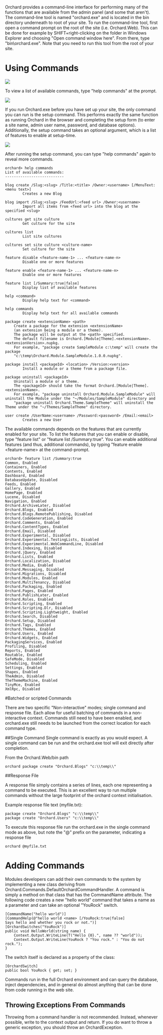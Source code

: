 Orchard provides a command-line interface for performing many of the functions that are available from the admin panel (and some that aren't).  The command-line tool is named "orchard.exe" and is located in the bin directory underneath to root of your site.  To run the command-line tool, first open a command prompt on the root of the site (i.e. Orchard.Web). This can be done for example by SHIFT+right-clicking on the folder in Windows Explorer and choosing "Open command window here". From there, type "bin\orchard.exe".  Note that you need to run this tool from the root of your site.


# Using Commands 

![](../Upload/screenshots_675/orchard_cmd_line.png)

To view a list of available commands, type "help commands" at the prompt.  

![](../Upload/screenshots_675/help_commands_initial.png)

If you run Orchard.exe before you have set up your site, the only command you can run is the setup command.  This performs exactly the same function as running Orchard in the browser and completing the setup form (to enter a site name, admin user name, password, and database options).  Additionally, the setup command takes an optional argument, which is a list of features to enable at setup-time.

![](../Upload/screenshots_675/setup_cmd.png)

After running the setup command, you can type "help commands" again to reveal more commands.   

    
    orchard> help commands
    List of available commands:
    ---------------------------
    
    blog create /Slug:<slug> /Title:<title> /Owner:<username> [/MenuText:<menu text>]
            Creates a new Blog
    
    blog import /Slug:<slug> /FeedUrl:<feed url> /Owner:<username>
            Import all items from <feed url> into the blog at the specified <slug>
    
    cultures get site culture
            Get culture for the site
    
    cultures list
            List site cultures
    
    cultures set site culture <culture-name>
            Set culture for the site
    
    feature disable <feature-name-1> ... <feature-name-n>
            Disable one or more features
    
    feature enable <feature-name-1> ... <feature-name-n>
            Enable one or more features
    
    feature list [/Summary:true|false]
            Display list of available features
    
    help <command>
            Display help text for <command>
    
    help commands
            Display help text for all available commands
    
    package create <extensionName> <path>
        Create a package for the extension <extensionName>
        (an extension being a module or a theme).
        The package will be output at the <path> specified.
        The default filename is Orchard.[Module|Theme].<extensionName>.<extensionVersion>.nupkg.
        For example, "package create SampleModule c:\temp" will create the package
        "c:\temp\Orchard.Module.SampleModule.1.0.0.nupkg".
    
    package install <packageId> <location> /Version:<version>
            Install a module or a theme from a package file.
    
    package uninstall <packageId>
        Uninstall a module or a theme.
        The <packageId> should take the format Orchard.[Module|Theme].<extensionName>.
        For example, "package uninstall Orchard.Module.SampleModule" will uninstall the Module under the "~/Modules/SampleModule" directory and
        "package uninstall Orchard.Theme.SampleTheme" will uninstall the Theme under the "~/Themes/SampleTheme" directory.
    
    user create /UserName:<username> /Password:<password> /Email:<email>
            Creates a new User



The available commands depends on the features that are currently enabled for your site. To list the features that you can enable or disable, type "feature list" or "feature list /Summary:true". You can enable additional features (and thus, additional commands), by typing "feature enable &lt;feature-name&gt; at the command-prompt.

    
    orchard> feature list /Summary:true
    Common, Enabled
    Containers, Enabled
    Contents, Enabled
    Dashboard, Enabled
    DatabaseUpdate, Disabled
    Feeds, Enabled
    Gallery, Enabled
    HomePage, Enabled
    Lucene, Disabled
    Navigation, Enabled
    Orchard.ArchiveLater, Disabled
    Orchard.Blogs, Enabled
    Orchard.Blogs.RemotePublishing, Disabled
    Orchard.CodeGeneration, Enabled
    Orchard.Comments, Enabled
    Orchard.ContentTypes, Enabled
    Orchard.Email, Disabled
    Orchard.Experimental, Disabled
    Orchard.Experimental.TestingLists, Disabled
    Orchard.Experimental.WebCommandLine, Disabled
    Orchard.Indexing, Disabled
    Orchard.jQuery, Enabled
    Orchard.Lists, Enabled
    Orchard.Localization, Disabled
    Orchard.Media, Enabled
    Orchard.Messaging, Disabled
    Orchard.Migrations, Disabled
    Orchard.Modules, Enabled
    Orchard.MultiTenancy, Disabled
    Orchard.Packaging, Enabled
    Orchard.Pages, Enabled
    Orchard.PublishLater, Enabled
    Orchard.Roles, Enabled
    Orchard.Scripting, Enabled
    Orchard.Scripting.Dlr, Disabled
    Orchard.Scripting.Lightweight, Enabled
    Orchard.Search, Disabled
    Orchard.Setup, Disabled
    Orchard.Tags, Enabled
    Orchard.Themes, Enabled
    Orchard.Users, Enabled
    Orchard.Widgets, Enabled
    PackagingServices, Enabled
    Profiling, Disabled
    Reports, Enabled
    Routable, Enabled
    SafeMode, Disabled
    Scheduling, Enabled
    Settings, Enabled
    Shapes, Enabled
    TheAdmin, Disabled
    TheThemeMachine, Enabled
    TinyMce, Enabled
    XmlRpc, Disabled


#Batched or scripted Commands

There are two specific "Non-interactive" modes; single command and response file. Each allow for useful batching of commands in a non-interactive context.
Commands still need to have been enabled, and orchard.exe still needs to be launched from the correct location for each command type.

##Single Command
Single command is exactly as you would expect. A single command can be run and the orchard.exe tool will exit directly after completion.

From the Orchard.Web/bin path
    
    orchard package create "Orchard.Blogs" "c:\\temp\\"

##Response File

A response file simply contains a series of lines, each one representing a command to be executed. This is an excellent way
to run multiple commands without the large footprint of the orchard context initialisation.

Example response file text (myfile.txt):

    package create "Orchard.Blogs" "c:\\temp\\"
    package create "Orchard.Users" "c:\\temp\\"
    
To execute this response file run the orchard.exe in the single command mode as above, but note the "@" prefix on the parameter, 
indicating a response file

    orchard @myfile.txt

# Adding Commands

Modules developers can add their own commands to the system by implementing a new class deriving from Orchard.Commands.DefaultOrchardCommandHandler. A command is simply a method on that class that has the CommandName attribute. The following code creates a new "hello world" command that takes a name as a parameter and can take an optional "YouRock" switch.

    
    [CommandName("hello world")]
    [CommandHelp(@"hello world <name> [/YouRock:true|false]
    Says hello and whether you rock or not.")]
    [OrchardSwitches("YouRock")]
    public void HelloWorld(string name) {
        Context.Output.WriteLine(T("Hello {0}.", name ?? "world"));
        Context.Output.WriteLine(YouRock ? "You rock." : "You do not rock.");
    }


The switch itself is declared as a property of the class:

    
    [OrchardSwitch]
    public bool YouRock { get; set; }


Commands run in the full Orchard environment and can query the database, inject dependencies, and in general do almost anything that can be done from code running in the web site.

## Throwing Exceptions From Commands

Throwing from a command handler is not recommended. Instead, whenever possible, write to the context output and return. If you do want to throw a generic exception, you should throw an OrchardException.
